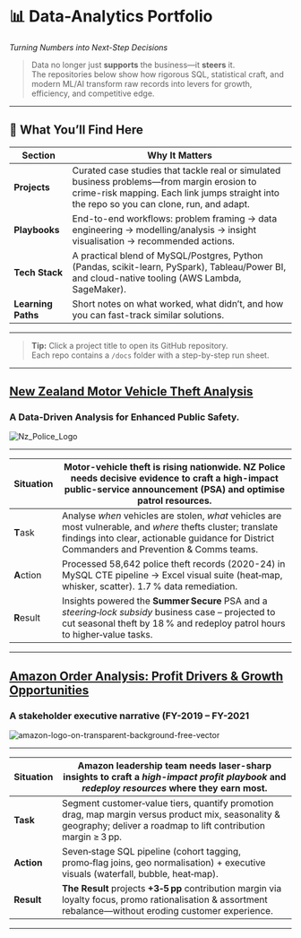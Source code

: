 <!-- ********************************************************************* -->
<!--                        DATA-ANALYTICS PORTFOLIO                       -->
<!-- ********************************************************************* -->

# 📊 Data-Analytics Portfolio  
*Turning Numbers into Next-Step Decisions*

> Data no longer just **supports** the business—it **steers** it.  
> The repositories below show how rigorous SQL, statistical craft, and modern ML/AI
> transform raw records into levers for growth, efficiency, and competitive edge.

---

## 🚀  What You’ll Find Here

| Section | Why It Matters |
|---------|----------------|
| **Projects** | Curated case studies that tackle real or simulated business problems—from margin erosion to crime-risk mapping. Each link jumps straight into the repo so you can clone, run, and adapt. |
| **Playbooks** | End-to-end workflows: problem framing → data engineering → modelling/analysis → insight visualisation → recommended actions. |
| **Tech Stack** | A practical blend of MySQL/Postgres, Python (Pandas, scikit-learn, PySpark), Tableau/Power BI, and cloud-native tooling (AWS Lambda, SageMaker). |
| **Learning Paths** | Short notes on what worked, what didn’t, and how you can fast-track similar solutions. |

---

> **Tip:** Click a project title to open its GitHub repository.  
> Each repo contains a `/docs` folder with a step-by-step run sheet.

---

## [New Zealand Motor Vehicle Theft Analysis](https://github.com/aahil08/Motor-Theft-Analysis)
### A Data-Driven Analysis for Enhanced Public Safety.
![Nz_Police_Logo](https://github.com/user-attachments/assets/c7f7ab2b-0d17-4272-adc7-0404e36d1a4e)

---


| **S**ituation | Motor-vehicle theft is rising nationwide. NZ Police needs decisive evidence to craft a high-impact public-service announcement (PSA) and optimise patrol resources. |
|---------------|---------------------------------------------------------------------------------------------------------------------------------------|
| **T**ask      | Analyse *when* vehicles are stolen, *what* vehicles are most vulnerable, and *where* thefts cluster; translate findings into clear, actionable guidance for District Commanders and Prevention & Comms teams. |
| **A**ction    | Processed 58,642 police theft records (2020-24) in MySQL CTE pipeline → Excel visual suite (heat‑map, whisker, scatter). 1.7 % data remediation. |
| **R**esult    | Insights powered the **Summer Secure** PSA and a *steering‑lock subsidy* business case – projected to cut seasonal theft by 18 % and redeploy patrol hours to higher‑value tasks.|

---

## [Amazon Order Analysis: Profit Drivers & Growth Opportunities](https://github.com/aahil08/Amazon-Order-Analysis/tree/main)
### A stakeholder executive narrative (FY-2019 – FY-2021
![amazon-logo-on-transparent-background-free-vector](https://github.com/user-attachments/assets/c89904c9-6651-4faf-9e60-3fd4d4206bab)

---

| **Situation** | Amazon leadership team needs laser-sharp insights to craft a *high-impact profit playbook* and *redeploy resources* where they earn most.|
|---------------|---------------------------------------------------------------------------------------------------------------------------------------|
| **Task** | Segment customer‑value tiers, quantify promotion drag, map margin versus product mix, seasonality & geography; deliver a roadmap to lift contribution margin ≥ 3 pp. |
| **Action** | Seven‑stage SQL pipeline (cohort tagging, promo‑flag joins, geo normalisation) + executive visuals (waterfall, bubble, heat‑map). |
| **Result** | **The Result** projects **+3‑5 pp** contribution margin via loyalty focus, promo rationalisation & assortment rebalance—without eroding customer experience. |
---













